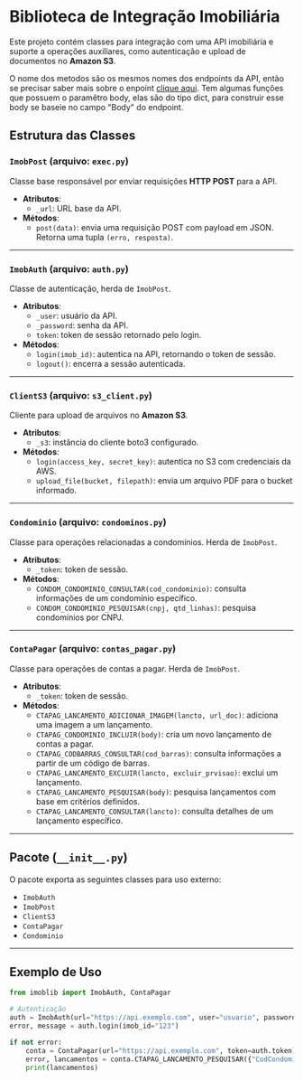 # Biblioteca de Integração Imobiliária

Este projeto contém classes para integração com uma API imobiliária e suporte a operações auxiliares, como autenticação e upload de documentos no **Amazon S3**.  

O nome dos metodos são os mesmos nomes dos endpoints da API, então se precisar saber mais sobre o enpoint [clique aqui](http://credreal.imobiliar.com.br:5001/webservice/Imobiliar2).
Tem algumas funções que possuem o paramêtro body, elas são do tipo dict, para construir esse body se baseie no campo "Body" do endpoint. 

## Estrutura das Classes

### `ImobPost` (arquivo: `exec.py`)
Classe base responsável por enviar requisições **HTTP POST** para a API.  
- **Atributos**:
  - `_url`: URL base da API.  
- **Métodos**:
  - `post(data)`: envia uma requisição POST com payload em JSON. Retorna uma tupla `(erro, resposta)`.

---

### `ImobAuth` (arquivo: `auth.py`)
Classe de autenticação, herda de `ImobPost`.  
- **Atributos**:
  - `_user`: usuário da API.  
  - `_password`: senha da API.  
  - `token`: token de sessão retornado pelo login.  
- **Métodos**:
  - `login(imob_id)`: autentica na API, retornando o token de sessão.  
  - `logout()`: encerra a sessão autenticada.  

---

### `ClientS3` (arquivo: `s3_client.py`)
Cliente para upload de arquivos no **Amazon S3**.  
- **Atributos**:
  - `_s3`: instância do cliente boto3 configurado.  
- **Métodos**:
  - `login(access_key, secret_key)`: autentica no S3 com credenciais da AWS.  
  - `upload_file(bucket, filepath)`: envia um arquivo PDF para o bucket informado.  

---

### `Condominio` (arquivo: `condominos.py`)
Classe para operações relacionadas a condomínios. Herda de `ImobPost`.  
- **Atributos**:
  - `_token`: token de sessão.  
- **Métodos**:
  - `CONDOM_CONDOMINIO_CONSULTAR(cod_condominio)`: consulta informações de um condomínio específico.  
  - `CONDOM_CONDOMINIO_PESQUISAR(cnpj, qtd_linhas)`: pesquisa condomínios por CNPJ.  

---

### `ContaPagar` (arquivo: `contas_pagar.py`)
Classe para operações de contas a pagar. Herda de `ImobPost`.  
- **Atributos**:
  - `_token`: token de sessão.  
- **Métodos**:
  - `CTAPAG_LANCAMENTO_ADICIONAR_IMAGEM(lancto, url_doc)`: adiciona uma imagem a um lançamento.  
  - `CTAPAG_CONDOMINIO_INCLUIR(body)`: cria um novo lançamento de contas a pagar.  
  - `CTAPAG_CODBARRAS_CONSULTAR(cod_barras)`: consulta informações a partir de um código de barras.  
  - `CTAPAG_LANCAMENTO_EXCLUIR(lancto, excluir_prvisao)`: exclui um lançamento.  
  - `CTAPAG_LANCAMENTO_PESQUISAR(body)`: pesquisa lançamentos com base em critérios definidos.  
  - `CTAPAG_LANCAMENTO_CONSULTAR(lancto)`: consulta detalhes de um lançamento específico.  

---

## Pacote (`__init__.py`)
O pacote exporta as seguintes classes para uso externo:  
- `ImobAuth`  
- `ImobPost`  
- `ClientS3`  
- `ContaPagar`  
- `Condominio`  

---

## Exemplo de Uso

```python
from imoblib import ImobAuth, ContaPagar

# Autenticação
auth = ImobAuth(url="https://api.exemplo.com", user="usuario", password="senha")
error, message = auth.login(imob_id="123")

if not error:
    conta = ContaPagar(url="https://api.exemplo.com", token=auth.token)
    error, lancamentos = conta.CTAPAG_LANCAMENTO_PESQUISAR({"CodCondominio": "001"})
    print(lancamentos)
```
